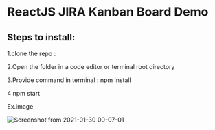 # ReactJS JIRA Kanban Board Demo

## Steps to install:

1.clone the repo : 

2.Open the folder in a code editor or terminal root directory 

3.Provide command in terminal : npm install

4 npm start

Ex.image

![Screenshot from 2021-01-30 00-07-01](https://user-images.githubusercontent.com/29656920/106314064-342ad600-628f-11eb-91c1-28c67e499f36.png)
